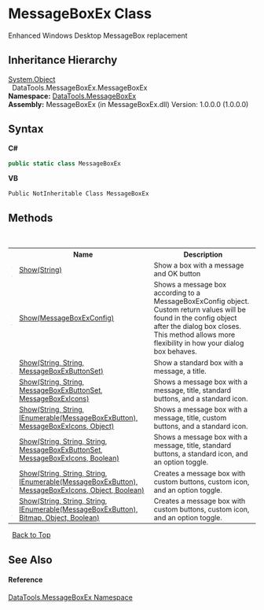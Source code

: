 # MessageBoxEx Class
 

Enhanced Windows Desktop MessageBox replacement


## Inheritance Hierarchy
<a href="https://docs.microsoft.com/dotnet/api/system.object" target="_blank">System.Object</a><br />&nbsp;&nbsp;DataTools.MessageBoxEx.MessageBoxEx<br />
**Namespace:**&nbsp;<a href="N_DataTools_MessageBoxEx.md">DataTools.MessageBoxEx</a><br />**Assembly:**&nbsp;MessageBoxEx (in MessageBoxEx.dll) Version: 1.0.0.0 (1.0.0.0)

## Syntax

**C#**<br />
``` C#
public static class MessageBoxEx
```

**VB**<br />
``` VB
Public NotInheritable Class MessageBoxEx
```


## Methods
&nbsp;<table><tr><th></th><th>Name</th><th>Description</th></tr><tr><td>![Public method](media/pubmethod.gif "Public method")![Static member](media/static.gif "Static member")</td><td><a href="M_DataTools_MessageBoxEx_MessageBoxEx_Show_1.md">Show(String)</a></td><td>
Show a box with a message and OK button</td></tr><tr><td>![Public method](media/pubmethod.gif "Public method")![Static member](media/static.gif "Static member")</td><td><a href="M_DataTools_MessageBoxEx_MessageBoxEx_Show.md">Show(MessageBoxExConfig)</a></td><td>
Shows a message box according to a MessageBoxExConfig object. Custom return values will be found in the config object after the dialog box closes. This method allows more flexibility in how your dialog box behaves.</td></tr><tr><td>![Public method](media/pubmethod.gif "Public method")![Static member](media/static.gif "Static member")</td><td><a href="M_DataTools_MessageBoxEx_MessageBoxEx_Show_2.md">Show(String, String, MessageBoxExButtonSet)</a></td><td>
Show a standard box with a message, a title.</td></tr><tr><td>![Public method](media/pubmethod.gif "Public method")![Static member](media/static.gif "Static member")</td><td><a href="M_DataTools_MessageBoxEx_MessageBoxEx_Show_3.md">Show(String, String, MessageBoxExButtonSet, MessageBoxExIcons)</a></td><td>
Shows a message box with a message, title, standard buttons, and a standard icon.</td></tr><tr><td>![Public method](media/pubmethod.gif "Public method")![Static member](media/static.gif "Static member")</td><td><a href="M_DataTools_MessageBoxEx_MessageBoxEx_Show_4.md">Show(String, String, IEnumerable(MessageBoxExButton), MessageBoxExIcons, Object)</a></td><td>
Shows a message box with a message, title, custom buttons, and a standard icon.</td></tr><tr><td>![Public method](media/pubmethod.gif "Public method")![Static member](media/static.gif "Static member")</td><td><a href="M_DataTools_MessageBoxEx_MessageBoxEx_Show_5.md">Show(String, String, String, MessageBoxExButtonSet, MessageBoxExIcons, Boolean)</a></td><td>
Shows a message box with a message, title, standard buttons, a standard icon, and an option toggle.</td></tr><tr><td>![Public method](media/pubmethod.gif "Public method")![Static member](media/static.gif "Static member")</td><td><a href="M_DataTools_MessageBoxEx_MessageBoxEx_Show_6.md">Show(String, String, String, IEnumerable(MessageBoxExButton), MessageBoxExIcons, Object, Boolean)</a></td><td>
Creates a message box with custom buttons, custom icon, and an option toggle.</td></tr><tr><td>![Public method](media/pubmethod.gif "Public method")![Static member](media/static.gif "Static member")</td><td><a href="M_DataTools_MessageBoxEx_MessageBoxEx_Show_7.md">Show(String, String, String, IEnumerable(MessageBoxExButton), Bitmap, Object, Boolean)</a></td><td>
Creates a message box with custom buttons, custom icon, and an option toggle.</td></tr></table>&nbsp;
<a href="#messageboxex-class">Back to Top</a>

## See Also


#### Reference
<a href="N_DataTools_MessageBoxEx.md">DataTools.MessageBoxEx Namespace</a><br />